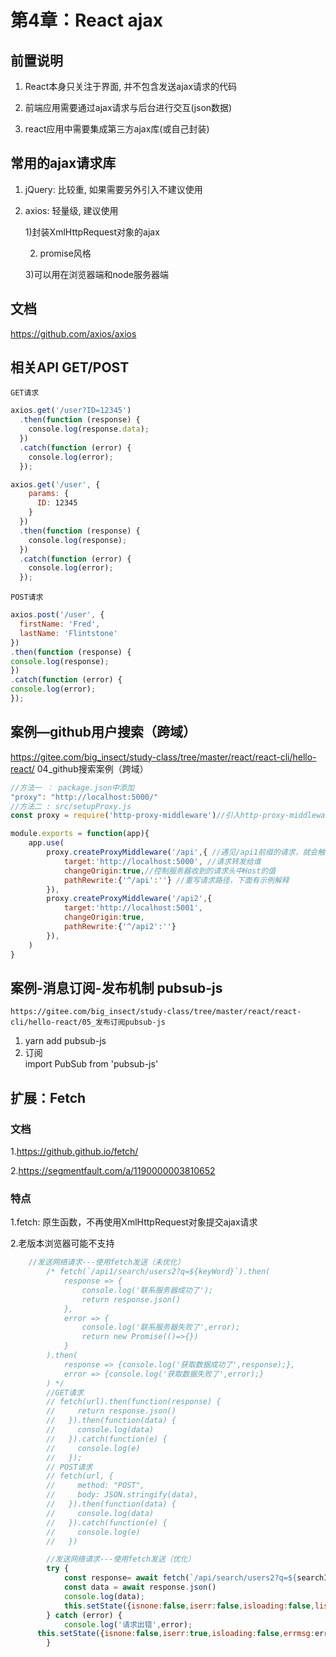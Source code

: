 # 第4章：React ajax 
## 前置说明

1. React本身只关注于界面, 并不包含发送ajax请求的代码

2. 前端应用需要通过ajax请求与后台进行交互(json数据)

3. react应用中需要集成第三方ajax库(或自己封装)

## 常用的ajax请求库

1. jQuery: 比较重, 如果需要另外引入不建议使用

2. axios: 轻量级, 建议使用

    1)封装XmlHttpRequest对象的ajax

    2) promise风格

    3)可以用在浏览器端和node服务器端

## 文档
https://github.com/axios/axios

## 相关API GET/POST
    GET请求 
``` js
axios.get('/user?ID=12345')
  .then(function (response) {
    console.log(response.data);
  })
  .catch(function (error) {
    console.log(error);
  });

axios.get('/user', {
    params: {
      ID: 12345
    }
  })
  .then(function (response) {
    console.log(response);
  })
  .catch(function (error) {
    console.log(error);
  });
```

    POST请求
```js
axios.post('/user', {
  firstName: 'Fred',
  lastName: 'Flintstone'
})
.then(function (response) {
console.log(response);
})
.catch(function (error) {
console.log(error);
});
```
## 案例—github用户搜索（跨域）
https://gitee.com/big_insect/study-class/tree/master/react/react-cli/hello-react/ 04_github搜索案例（跨域）
```js {1,3}
//方法一 ： package.json中添加 
"proxy": "http://localhost:5000/"
//方法二 : src/setupProxy.js 
const proxy = require('http-proxy-middleware')//引入http-proxy-middleware，react脚手架已经安装

module.exports = function(app){
	app.use(
		proxy.createProxyMiddleware('/api',{ //遇见/api1前缀的请求，就会触发该代理配置
			target:'http://localhost:5000', //请求转发给谁
			changeOrigin:true,//控制服务器收到的请求头中Host的值
			pathRewrite:{'^/api':''} //重写请求路径，下面有示例解释
		}),
		proxy.createProxyMiddleware('/api2',{
			target:'http://localhost:5001',
			changeOrigin:true,
			pathRewrite:{'^/api2':''}
		}),
	)
}

```

## 案例-消息订阅-发布机制 pubsub-js
	https://gitee.com/big_insect/study-class/tree/master/react/react-cli/hello-react/05_发布订阅pubsub-js
1. yarn add pubsub-js
2. 订阅  
 import PubSub from 'pubsub-js'  
 


## 扩展：Fetch 
### 文档
1.https://github.github.io/fetch/

2.https://segmentfault.com/a/1190000003810652
### 特点
1.fetch: 原生函数，不再使用XmlHttpRequest对象提交ajax请求

2.老版本浏览器可能不支持
```js
    //发送网络请求---使用fetch发送（未优化）
		/* fetch(`/api1/search/users2?q=${keyWord}`).then(
			response => {
				console.log('联系服务器成功了');
				return response.json()
			},
			error => {
				console.log('联系服务器失败了',error);
				return new Promise(()=>{})
			}
		).then(
			response => {console.log('获取数据成功了',response);},
			error => {console.log('获取数据失败了',error);}
		) */
        //GET请求
        // fetch(url).then(function(response) {
        //     return response.json()
        //   }).then(function(data) {
        //     console.log(data)
        //   }).catch(function(e) {
        //     console.log(e)
        //   });
        // POST请求
        // fetch(url, {
        //     method: "POST",
        //     body: JSON.stringify(data),
        //   }).then(function(data) {
        //     console.log(data)
        //   }).catch(function(e) {
        //     console.log(e)
        //   })

		//发送网络请求---使用fetch发送（优化）
		try {
			const response= await fetch(`/api/search/users2?q=${searchInfo}`)
			const data = await response.json()
			console.log(data);
			this.setState({isnone:false,iserr:false,isloading:false,listItems:data.items})
		} catch (error) {
			console.log('请求出错',error);
      this.setState({isnone:false,iserr:true,isloading:false,errmsg:error.message})
		}
```
